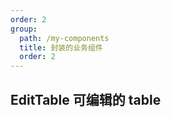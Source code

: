 ```yaml
---
order: 2
group:
  path: /my-components
  title: 封装的业务组件
  order: 2
---
```


## EditTable 可编辑的 table

<code src="./index.tsx" title='EditTable' desc='可编辑的table 用table来保存Form.List的子项'></code>
